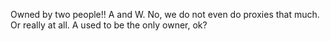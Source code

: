 Owned by two people!! A and W.
No, we do not even do proxies that much. Or really at all. A used to be the only owner, ok?
<!---
proxy-guy/proxy-guy is a ✨ special ✨ repository because its `README.md` (this file) appears on your GitHub profile.
You can click the Preview link to take a look at your changes.
--->
